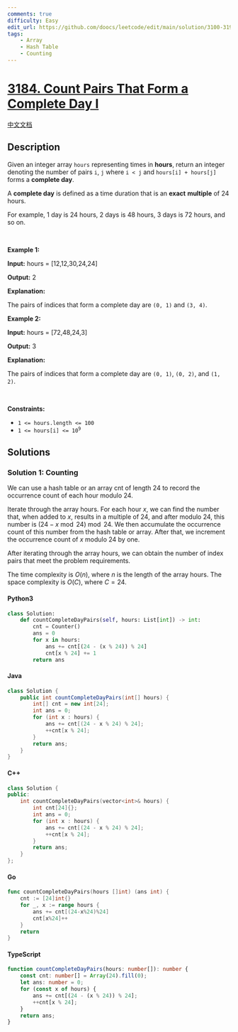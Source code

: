 ```yaml
---
comments: true
difficulty: Easy
edit_url: https://github.com/doocs/leetcode/edit/main/solution/3100-3199/3184.Count%20Pairs%20That%20Form%20a%20Complete%20Day%20I/README_EN.md
tags:
    - Array
    - Hash Table
    - Counting
---
```


<!-- problem:start -->

# [3184. Count Pairs That Form a Complete Day I](https://leetcode.com/problems/count-pairs-that-form-a-complete-day-i)

[中文文档](/solution/3100-3199/3184.Count%20Pairs%20That%20Form%20a%20Complete%20Day%20I/README.md)

## Description

<!-- description:start -->

<p>Given an integer array <code>hours</code> representing times in <strong>hours</strong>, return an integer denoting the number of pairs <code>i</code>, <code>j</code> where <code>i &lt; j</code> and <code>hours[i] + hours[j]</code> forms a <strong>complete day</strong>.</p>

<p>A <strong>complete day</strong> is defined as a time duration that is an <strong>exact</strong> <strong>multiple</strong> of 24 hours.</p>

<p>For example, 1 day is 24 hours, 2 days is 48 hours, 3 days is 72 hours, and so on.</p>

<p>&nbsp;</p>
<p><strong class="example">Example 1:</strong></p>

<div class="example-block">
<p><strong>Input:</strong> <span class="example-io">hours = [12,12,30,24,24]</span></p>

<p><strong>Output:</strong> <span class="example-io">2</span></p>

<p><strong>Explanation:</strong></p>

<p>The pairs of indices that form a complete day are <code>(0, 1)</code> and <code>(3, 4)</code>.</p>
</div>

<p><strong class="example">Example 2:</strong></p>

<div class="example-block">
<p><strong>Input:</strong> <span class="example-io">hours = [72,48,24,3]</span></p>

<p><strong>Output:</strong> <span class="example-io">3</span></p>

<p><strong>Explanation:</strong></p>

<p>The pairs of indices that form a complete day are <code>(0, 1)</code>, <code>(0, 2)</code>, and <code>(1, 2)</code>.</p>
</div>

<p>&nbsp;</p>
<p><strong>Constraints:</strong></p>

<ul>
	<li><code>1 &lt;= hours.length &lt;= 100</code></li>
	<li><code>1 &lt;= hours[i] &lt;= 10<sup>9</sup></code></li>
</ul>

<!-- description:end -->

## Solutions

<!-- solution:start -->

### Solution 1: Counting

We can use a hash table or an array $\text{cnt}$ of length $24$ to record the occurrence count of each hour modulo $24$.

Iterate through the array $\text{hours}$. For each hour $x$, we can find the number that, when added to $x$, results in a multiple of $24$, and after modulo $24$, this number is $(24 - x \bmod 24) \bmod 24$. We then accumulate the occurrence count of this number from the hash table or array. After that, we increment the occurrence count of $x$ modulo $24$ by one.

After iterating through the array $\text{hours}$, we can obtain the number of index pairs that meet the problem requirements.

The time complexity is $O(n)$, where $n$ is the length of the array $\text{hours}$. The space complexity is $O(C)$, where $C=24$.

<!-- tabs:start -->

#### Python3

```python
class Solution:
    def countCompleteDayPairs(self, hours: List[int]) -> int:
        cnt = Counter()
        ans = 0
        for x in hours:
            ans += cnt[(24 - (x % 24)) % 24]
            cnt[x % 24] += 1
        return ans
```

#### Java

```java
class Solution {
    public int countCompleteDayPairs(int[] hours) {
        int[] cnt = new int[24];
        int ans = 0;
        for (int x : hours) {
            ans += cnt[(24 - x % 24) % 24];
            ++cnt[x % 24];
        }
        return ans;
    }
}
```

#### C++

```cpp
class Solution {
public:
    int countCompleteDayPairs(vector<int>& hours) {
        int cnt[24]{};
        int ans = 0;
        for (int x : hours) {
            ans += cnt[(24 - x % 24) % 24];
            ++cnt[x % 24];
        }
        return ans;
    }
};
```

#### Go

```go
func countCompleteDayPairs(hours []int) (ans int) {
	cnt := [24]int{}
	for _, x := range hours {
		ans += cnt[(24-x%24)%24]
		cnt[x%24]++
	}
	return
}
```

#### TypeScript

```ts
function countCompleteDayPairs(hours: number[]): number {
    const cnt: number[] = Array(24).fill(0);
    let ans: number = 0;
    for (const x of hours) {
        ans += cnt[(24 - (x % 24)) % 24];
        ++cnt[x % 24];
    }
    return ans;
}
```

<!-- tabs:end -->

<!-- solution:end -->

<!-- problem:end -->
